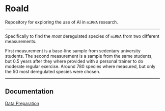 # Roald
Repository for exploring the use of AI in `miRNA` research.

---

Specifically to find the *most* deregulated species of `miRNA` from two different measurements. 

First measurement is a base-line sample from sedentary university students. The second measurement is a sample from the same students, but 0.5 years after they where provided with a personal trainer to do moderate regular exercise. Around 780 species where measured, but only the 50 most  deregulated species were chosen.

---

## Documentation
[Data Preparation](documentation.md#data-preparation)

